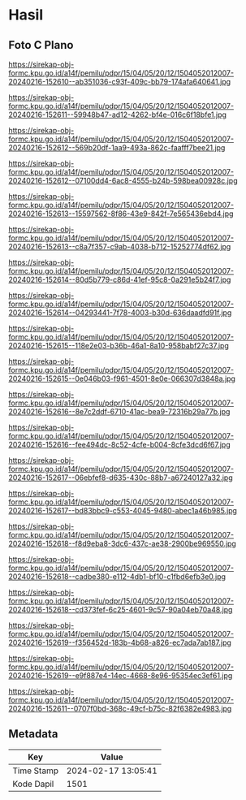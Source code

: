 # Hasil

## Foto C Plano

https://sirekap-obj-formc.kpu.go.id/a14f/pemilu/pdpr/15/04/05/20/12/1504052012007-20240216-152610--ab351036-c93f-409c-bb79-174afa640641.jpg

https://sirekap-obj-formc.kpu.go.id/a14f/pemilu/pdpr/15/04/05/20/12/1504052012007-20240216-152611--59948b47-ad12-4262-bf4e-016c6f18bfe1.jpg

https://sirekap-obj-formc.kpu.go.id/a14f/pemilu/pdpr/15/04/05/20/12/1504052012007-20240216-152612--569b20df-1aa9-493a-862c-faafff7bee21.jpg

https://sirekap-obj-formc.kpu.go.id/a14f/pemilu/pdpr/15/04/05/20/12/1504052012007-20240216-152612--07100dd4-6ac8-4555-b24b-598bea00928c.jpg

https://sirekap-obj-formc.kpu.go.id/a14f/pemilu/pdpr/15/04/05/20/12/1504052012007-20240216-152613--15597562-8f86-43e9-842f-7e565436ebd4.jpg

https://sirekap-obj-formc.kpu.go.id/a14f/pemilu/pdpr/15/04/05/20/12/1504052012007-20240216-152613--c8a7f357-c9ab-4038-b712-15252774df62.jpg

https://sirekap-obj-formc.kpu.go.id/a14f/pemilu/pdpr/15/04/05/20/12/1504052012007-20240216-152614--80d5b779-c86d-41ef-95c8-0a291e5b24f7.jpg

https://sirekap-obj-formc.kpu.go.id/a14f/pemilu/pdpr/15/04/05/20/12/1504052012007-20240216-152614--04293441-7f78-4003-b30d-636daadfd91f.jpg

https://sirekap-obj-formc.kpu.go.id/a14f/pemilu/pdpr/15/04/05/20/12/1504052012007-20240216-152615--118e2e03-b36b-46a1-8a10-958babf27c37.jpg

https://sirekap-obj-formc.kpu.go.id/a14f/pemilu/pdpr/15/04/05/20/12/1504052012007-20240216-152615--0e046b03-f961-4501-8e0e-066307d3848a.jpg

https://sirekap-obj-formc.kpu.go.id/a14f/pemilu/pdpr/15/04/05/20/12/1504052012007-20240216-152616--8e7c2ddf-6710-41ac-bea9-72316b29a77b.jpg

https://sirekap-obj-formc.kpu.go.id/a14f/pemilu/pdpr/15/04/05/20/12/1504052012007-20240216-152616--fee494dc-8c52-4cfe-b004-8cfe3dcd6f67.jpg

https://sirekap-obj-formc.kpu.go.id/a14f/pemilu/pdpr/15/04/05/20/12/1504052012007-20240216-152617--06ebfef8-d635-430c-88b7-a67240127a32.jpg

https://sirekap-obj-formc.kpu.go.id/a14f/pemilu/pdpr/15/04/05/20/12/1504052012007-20240216-152617--bd83bbc9-c553-4045-9480-abec1a46b985.jpg

https://sirekap-obj-formc.kpu.go.id/a14f/pemilu/pdpr/15/04/05/20/12/1504052012007-20240216-152618--f8d9eba8-3dc6-437c-ae38-2900be969550.jpg

https://sirekap-obj-formc.kpu.go.id/a14f/pemilu/pdpr/15/04/05/20/12/1504052012007-20240216-152618--cadbe380-e112-4db1-bf10-c1fbd6efb3e0.jpg

https://sirekap-obj-formc.kpu.go.id/a14f/pemilu/pdpr/15/04/05/20/12/1504052012007-20240216-152618--cd373fef-6c25-4601-9c57-90a04eb70a48.jpg

https://sirekap-obj-formc.kpu.go.id/a14f/pemilu/pdpr/15/04/05/20/12/1504052012007-20240216-152619--f356452d-183b-4b68-a826-ec7ada7ab187.jpg

https://sirekap-obj-formc.kpu.go.id/a14f/pemilu/pdpr/15/04/05/20/12/1504052012007-20240216-152619--e9f887e4-14ec-4668-8e96-95354ec3ef61.jpg

https://sirekap-obj-formc.kpu.go.id/a14f/pemilu/pdpr/15/04/05/20/12/1504052012007-20240216-152611--0707f0bd-368c-49cf-b75c-82f6382e4983.jpg


## Metadata

| Key        | Value               |
| ---------- | ------------------- |
| Time Stamp | 2024-02-17 13:05:41 |
| Kode Dapil | 1501                |




